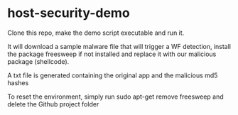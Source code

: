 # host-security-demo

Clone this repo, make the demo script executable and run it.

It will download a sample malware file that will trigger a WF detection, install the package freesweep if not installed and replace it with our malicious package (shellcode).

A txt file is generated containing the original app and the malicious md5 hashes

To reset the environment, simply run sudo apt-get remove freesweep and delete the Github project folder
